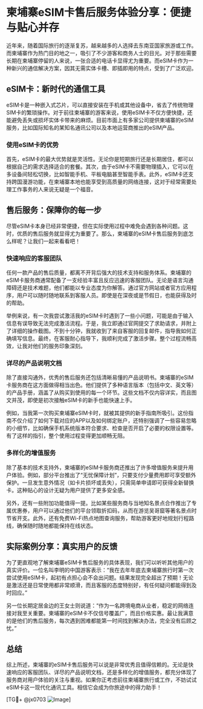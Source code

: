 # 柬埔寨eSIM卡售后服务体验分享：便捷与贴心并存

近年来，随着国际旅行的逐渐复苏，越来越多的人选择去东南亚国家旅游或工作。而柬埔寨作为热门目的地之一，吸引了不少游客和商务人士的目光。对于那些需要长期在柬埔寨停留的人来说，一张合适的电话卡显得尤为重要。而eSIM卡作为一种新兴的通信解决方案，因其无需实体卡槽、即插即用的特点，受到了广泛欢迎。

## eSIM卡：新时代的通信工具

eSIM卡是一种嵌入式芯片，可以直接安装在手机或其他设备中，省去了传统物理SIM卡的繁琐操作。对于前往柬埔寨的游客来说，使用eSIM卡不仅方便快捷，还能避免丢失或损坏实体卡带来的麻烦。目前市面上有多家公司提供柬埔寨的eSIM服务，比如国际知名的某知名通讯公司以及本地运营商推出的eSIM产品。

### 使用eSIM卡的优势

首先，eSIM卡的最大优势就是灵活性。无论你是短期旅行还是长期居住，都可以根据自己的需求选择适合的套餐。其次，由于eSIM卡不需要物理插入，它可以在多设备间轻松切换，比如智能手机、平板电脑甚至智能手表。此外，eSIM卡还支持跨国漫游功能，在柬埔寨本地也能享受到高质量的网络连接，这对于经常需要处理工作事务的人来说无疑是一个福音。

## 售后服务：保障你的每一步

尽管eSIM卡本身已经非常便捷，但在实际使用过程中难免会遇到各种问题。这时，优质的售后服务就显得尤为重要了。那么，柬埔寨的eSIM卡售后服务到底怎么样呢？让我们一起来看看吧！

### 快速响应的客服团队

任何一款产品的售后质量，都离不开背后强大的技术支持和服务体系。柬埔寨的eSIM卡服务商通常配备了一支经验丰富且反应迅速的客服团队。无论是语言沟通障碍还是技术难题，他们都能以专业态度为你解答。通过官方网站或者官方应用程序，用户可以随时随地联系到客服人员。即使是在深夜或是节假日，也能获得及时的帮助。

举例来说，有一次我尝试激活我的eSIM卡时遇到了一些小问题，可能是由于输入信息有误导致无法完成激活流程。于是，我立即通过官网提交了求助请求，并附上了详细的操作截图。不到十分钟，我就收到了来自客服的回复邮件，指导我如何正确填写信息。最终，在客服耐心指导下，我顺利完成了激活步骤。整个过程流畅高效，让我对他们的服务印象深刻。

### 详尽的产品说明文档

除了直接沟通外，优秀的售后服务还包括清晰易懂的产品说明书。柬埔寨的eSIM卡服务商在这方面做得相当出色。他们提供了多种语言版本（包括中文、英文等）的产品手册，涵盖了从购买到使用的每一个环节。这些文档不仅内容详实，而且图文并茂，即使是初次接触eSIM卡的新手也能快速上手。

例如，当我第一次购买柬埔寨eSIM卡时，就被其提供的新手指南所吸引。这份指南不仅介绍了如何下载对应的APP以及如何绑定账户，还特别强调了一些容易忽略的小细节，比如确保手机系统版本符合要求、检查是否开启了必要的权限设置等。有了这样的指引，整个使用过程变得更加顺畅无阻。

### 多样化的增值服务

除了基本的技术支持外，柬埔寨的eSIM卡服务商还推出了许多增值服务来提升用户体验。例如，部分平台推出了“无忧保障计划”，只要支付少量费用即可享受额外保护。一旦发生意外情况（如卡片损坏或丢失），只需简单申请即可获得全新替换卡。这种贴心的设计无疑为用户提供了更多安全感。

另外，还有一些附加功能值得一提。比如某些服务商与当地知名景点合作推出了专属优惠券，用户可以通过他们的平台领取折扣码，从而在游览吴哥窟等著名景点时节省开支。此外，还有免费Wi-Fi热点地图查询服务，帮助游客更好地规划行程路线，确保随时随地都能保持在线状态。

## 实际案例分享：真实用户的反馈

为了更直观地了解柬埔寨eSIM卡售后服务的具体表现，我们可以听听其他用户的真实评价。一位名叫李明的中国游客表示：“我在去年年底去柬埔寨旅行时第一次尝试使用eSIM卡，起初有点担心会不会出问题。结果发现完全超出了预期！无论是激活还是日常使用都非常顺滑，而且客服的态度特别好，有任何疑问都能得到及时回应。”

另一位长期定居金边的王女士则说道：“作为一名跨境电商从业者，稳定的网络连接对我至关重要。柬埔寨的eSIM卡不仅信号覆盖广，而且价格实惠。最让我满意的是他们的售后服务，每次遇到困难都能第一时间找到解决办法，完全没有后顾之忧。”

## 总结

综上所述，柬埔寨的eSIM卡售后服务可以说是非常优秀且值得信赖的。无论是快速响应的客服团队、详尽的产品说明文档，还是多样化的增值服务，都充分体现了服务商对用户体验的关注与重视。如果你正考虑前往柬埔寨旅行或工作，不妨试试eSIM卡这一现代化通讯工具。相信它会成为你旅途中的得力助手！

[TG💪+ @jx0703 ![Image](https://github.com/user-attachments/assets/dbca1d08-cadb-493c-b0ec-ad6f7a83f270)]